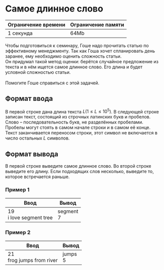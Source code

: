 # Самое длинное слово

| Ограничение времени | Ограничение памяти |
|---------------------|--------------------|
| 1 секунда           | 64Mb               |

Чтобы подготовиться к семинару, Гоше надо прочитать статью по эффективному менеджменту. Так как Гоша хочет спланировать день заранее, ему необходимо оценить сложность статьи.<br>
Он придумал такой метод оценки: берётся случайное предложение из текста и в нём ищется самое длинное слово. Его длина и будет условной сложностью статьи.<br>
<br>
Помогите Гоше справиться с этой задачей.

## Формат ввода

В первой строке дана длина текста $L (1 ≤ L ≤ 10^5)$.
В следующей строке записан текст, состоящий из строчных латинских букв и пробелов. Слово – последовательность букв, не разделённых пробелами. Пробелы могут стоять в самом начале строки и в самом её конце. Текст заканчивается переносом строки, этот символ не включается в число остальных $L$ символов.

## Формат вывода

В первой строке выведите самое длинное слово. Во второй строке выведите его длину. Если подходящих слов несколько, выведите то, которое встречается раньше.

### Пример 1

| Ввод                      | Вывод        |
|---------------------------|--------------|
| 19<br>i love segment tree | segment<br>7 |

### Пример 2

| Ввод                        | Вывод      |
|-----------------------------|------------|
| 21<br>frog jumps from river | jumps<br>5 |
